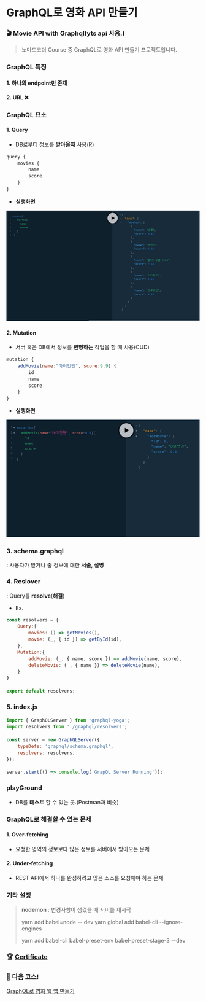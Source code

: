 # GraphQL로 영화 API 만들기
### 🎬 Movie API with Graphql(yts api 사용.)
> 노마드코더 Course 중 GraphQL로 영화 API 만들기 프로젝트입니다.


### GraphQL 특징

#### 1. 하나의 endpoint만 존재

#### 2. URL ❌



### GraphQL 요소

#### 1.  Query

- DB로부터 정보를 **받아올때** 사용(R)

```js
query {
    movies {
        name
        score
    }
}
```

- **실행화면**

![](./image/query1.png) 



#### 2. Mutation

- 서버 혹은 DB에서 정보를 **변형하는** 작업을 할 때 사용(CUD)

```js
mutation {
    addMovie(name:"아이언맨", score:9.9) {
        id
        name
        score
    }
}
```

- **실행화면**

![](./image/mutation1.png) 



### 3. schema.graphql

  : 사용자가 받거나 줄 정보에 대한 **서술, 설명**



### 4. Reslover

  : Query를 **resolve**(**해결**)

- Ex.

```js
const resolvers = {
    Query:{
        movies: () => getMovies(),
        movie: (_, { id }) => getById(id),
    },
    Mutation:{
        addMovie: (_, { name, score }) => addMovie(name, score),
        deleteMovie: (_, { name }) => deleteMovie(name),
    }
}

export default resolvers;
```



### 5. index.js

```js
import { GraphQLServer } from 'graphql-yoga';
import resolvers from './graphql/resolvers';

const server = new GraphQLServer({
    typeDefs: 'graphql/schema.graphql',
    resolvers: resolvers,
});

server.start(() => console.log('GrapQL Server Running'));
```



### playGround

- DB를 **테스트** 할 수 있는 곳.(Postman과 비슷)



### GraphQL로 해결할 수 있는 문제

#### 1. Over-fetching

- 요청한 영역의 정보보다 많은 정보를 서버에서 받아오는 문제

#### 2. Under-fetching

- REST API에서 하나를 완성하려고 많은 소스를 요청해야 하는 문제



### 기타 설정

> **nodemon** : 변경사항이 생겼을 때 서버를 재시작
>
> yarn add babel=node -- dev
> yarn global add babel-cli --ignore-engines
>
> yarn add babel-cli babel-preset-env babel-preset-stage-3 --dev



### 🏆 [Certificate](https://github.com/souvenir718/TIL/blob/master/Certificate/GraphQL%EB%A1%9C%20%EC%98%81%ED%99%94%20API%20%EB%A7%8C%EB%93%A4%EA%B8%B0.pdf)



### 🎉 다음 코스!

[GraphQL로 영화 웹 앱 만들기](https://nomadcoders.co/react-graphql-for-beginners)
